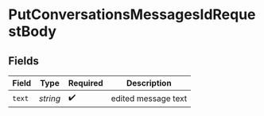 # PutConversationsMessagesIdRequestBody


## Fields

| Field               | Type                | Required            | Description         |
| ------------------- | ------------------- | ------------------- | ------------------- |
| `text`              | *string*            | :heavy_check_mark:  | edited message text |